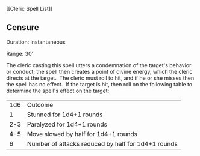 [[Cleric Spell List]]

## Censure    

Duration: instantaneous

Range: 30'

The cleric casting this spell utters a condemnation of the target's behavior or conduct; the spell then creates a point of divine energy, which the cleric directs at the target.  The cleric must roll to hit, and if he or she misses then the spell has no effect.  If the target is hit, then roll on the following table to determine the spell's effect on the target:

|   |   |
|---|---|
|1d6|Outcome|
|1|Stunned for 1d4+1 rounds|
|2-3|Paralyzed for 1d4+1 rounds|
|4-5|Move slowed by half for 1d4+1 rounds|
|6|Number of attacks reduced by half for 1d4+1 rounds|